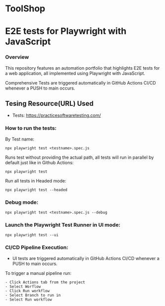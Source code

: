 # ToolShop

# E2E tests for Playwright with JavaScript

### Overview

This repository features an automation portfolio that highlights E2E tests for a web application, all implemented using Playwright with JavaScript.

Comprehensive Tests are triggered automatically in GitHub Actions CI/CD whenever a PUSH to main occurs.

## Tesing Resource(URL) Used
- Tests: https://practicesoftwaretesting.com/


### How to run the tests: 

By Test name:
```
npx playwright test <testname>.spec.js
```

Runs test without providing the actual path, all tests will run in parallel by default just like in Github Actions:
```
npx playwright test
```

Run all tests in Headed mode:
```
npx playwright test --headed
```

### Debug mode:
```
npx playwright test <testname>.spec.js --debug
```

### Launch the Playwright Test Runner in UI mode:
```
npx playwright test --ui
```

### CI/CD Pipeline Execution:
- UI tests are triggered automatically in GitHub Actions CI/CD whenever a PUSH to main occurs.

To trigger a manual pipeline run:
```
- Click Actions tab from the project
- Select Worflow
- Click Run workflow
- Select Branch to run in
- Select Run workflow
